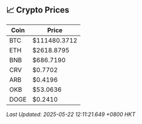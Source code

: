 ## 📈 Crypto Prices

| Coin | Price |
| ---- | ----- |
| BTC | $111480.3712 |
| ETH | $2618.8795 |
| BNB | $686.7190 |
| CRV | $0.7702 |
| ARB | $0.4196 |
| OKB | $53.0636 |
| DOGE | $0.2410 |

_Last Updated: 2025-05-22 12:11:21.649 +0800 HKT_